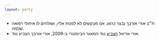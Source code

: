 ```yaml
---
layout: party
---
```


* ח״ב אורי אורבך נבצר כרגע. אנו מבקשים לא לפנות אליו, ושולחים לו איחולי רפואה שלמה.
* אורי אריאל [הצביע](https://oknesset.org/vote/652/) נגד המאגר הביומטרי ב-2009, אורי אורבך הצביע נגד.

